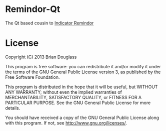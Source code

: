 Remindor-Qt
===========

The Qt based cousin to [Indicator Remindor](http://bhdouglass.tk/indicator-remindor.php)


License
=======

Copyright (C) 2013 Brian Douglass

This program is free software: you can redistribute it and/or modify it under the terms of the GNU General Public License version 3, as published 
by the Free Software Foundation.

This program is distributed in the hope that it will be useful, but WITHOUT ANY WARRANTY; without even the implied warranties of MERCHANTABILITY, SATISFACTORY QUALITY, or FITNESS FOR A PARTICULAR PURPOSE.  See the GNU General Public License for more details.

You should have received a copy of the GNU General Public License along with this program.  If not, see <http://www.gnu.org/licenses/>.